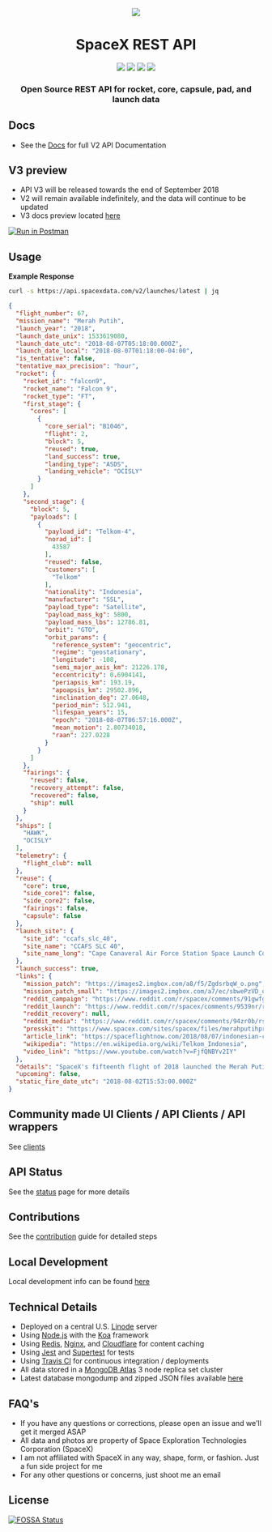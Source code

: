 <p align="center"><img src="https://i.imgur.com/QGMeKvE.jpg"></p>

<h1 align="center">SpaceX REST API</h1>

<p align="center">
<a href="https://travis-ci.org/r-spacex/SpaceX-API"><img src="https://img.shields.io/travis/r-spacex/SpaceX-API.svg?longCache=true&style=for-the-badge"></a>
<a href="https://hub.docker.com/r/jakewmeyer/spacex-api/"><img src="https://img.shields.io/docker/build/jakewmeyer/spacex-api.svg?longCache=true&style=for-the-badge"></a>
<a href="https://github.com/r-spacex/SpaceX-API/releases"><img src="https://img.shields.io/github/release/r-spacex/SpaceX-API.svg?longCache=true&style=for-the-badge"></a>
<a href="https://en.wikipedia.org/wiki/Representational_state_transfer"><img src="https://img.shields.io/badge/interface-REST-brightgreen.svg?longCache=true&style=for-the-badge"></a>
</p>

<h3 align="center">Open Source REST API for rocket, core, capsule, pad, and launch data</h3>

## Docs
* See the [Docs](https://github.com/r-spacex/SpaceX-API/tree/master/docs) for full  V2 API Documentation

## V3 preview
* API V3 will be released towards the end of September 2018
* V2 will remain available indefinitely, and the data will continue to be updated
* V3 docs preview located [here](https://documenter.getpostman.com/view/2025350/RWaEzAiG#46951cda-bdf2-481b-9697-118b1cbccaba)

[![Run in Postman](https://run.pstmn.io/button.svg)](https://app.getpostman.com/run-collection/3aeac01a548a87943749)

## Usage

**Example Response**

```bash
curl -s https://api.spacexdata.com/v2/launches/latest | jq
```

```json
{
  "flight_number": 67,
  "mission_name": "Merah Putih",
  "launch_year": "2018",
  "launch_date_unix": 1533619080,
  "launch_date_utc": "2018-08-07T05:18:00.000Z",
  "launch_date_local": "2018-08-07T01:18:00-04:00",
  "is_tentative": false,
  "tentative_max_precision": "hour",
  "rocket": {
    "rocket_id": "falcon9",
    "rocket_name": "Falcon 9",
    "rocket_type": "FT",
    "first_stage": {
      "cores": [
        {
          "core_serial": "B1046",
          "flight": 2,
          "block": 5,
          "reused": true,
          "land_success": true,
          "landing_type": "ASDS",
          "landing_vehicle": "OCISLY"
        }
      ]
    },
    "second_stage": {
      "block": 5,
      "payloads": [
        {
          "payload_id": "Telkom-4",
          "norad_id": [
            43587
          ],
          "reused": false,
          "customers": [
            "Telkom"
          ],
          "nationality": "Indonesia",
          "manufacturer": "SSL",
          "payload_type": "Satellite",
          "payload_mass_kg": 5800,
          "payload_mass_lbs": 12786.81,
          "orbit": "GTO",
          "orbit_params": {
            "reference_system": "geocentric",
            "regime": "geostationary",
            "longitude": -108,
            "semi_major_axis_km": 21226.178,
            "eccentricity": 0.6904141,
            "periapsis_km": 193.19,
            "apoapsis_km": 29502.896,
            "inclination_deg": 27.0648,
            "period_min": 512.941,
            "lifespan_years": 15,
            "epoch": "2018-08-07T06:57:16.000Z",
            "mean_motion": 2.80734018,
            "raan": 227.0228
          }
        }
      ]
    },
    "fairings": {
      "reused": false,
      "recovery_attempt": false,
      "recovered": false,
      "ship": null
    }
  },
  "ships": [
    "HAWK",
    "OCISLY"
  ],
  "telemetry": {
    "flight_club": null
  },
  "reuse": {
    "core": true,
    "side_core1": false,
    "side_core2": false,
    "fairings": false,
    "capsule": false
  },
  "launch_site": {
    "site_id": "ccafs_slc_40",
    "site_name": "CCAFS SLC 40",
    "site_name_long": "Cape Canaveral Air Force Station Space Launch Complex 40"
  },
  "launch_success": true,
  "links": {
    "mission_patch": "https://images2.imgbox.com/a8/f5/ZgdsrbqW_o.png",
    "mission_patch_small": "https://images2.imgbox.com/a7/ec/sbwePzVD_o.png",
    "reddit_campaign": "https://www.reddit.com/r/spacex/comments/91gwfg/merah_putih_telkom4_launch_campaign_thread/",
    "reddit_launch": "https://www.reddit.com/r/spacex/comments/9539nr/rspacex_merah_putih_telkom4_official_launch/",
    "reddit_recovery": null,
    "reddit_media": "https://www.reddit.com/r/spacex/comments/94zr0b/rspacex_merah_putih_media_thread_videos_images/",
    "presskit": "https://www.spacex.com/sites/spacex/files/merahputihpresskit.pdf",
    "article_link": "https://spaceflightnow.com/2018/08/07/indonesian-communications-satellite-deployed-in-orbit-by-spacex/",
    "wikipedia": "https://en.wikipedia.org/wiki/Telkom_Indonesia",
    "video_link": "https://www.youtube.com/watch?v=FjfQNBYv2IY"
  },
  "details": "SpaceX's fifteenth flight of 2018 launched the Merah Putih (also known as Telkom-4) geostationary communications satellite for Telkom Indonesia. It marked the first reuse of any Block 5 first stage; the booster B1046 had previously launched Bangabandhu-1. The stage was recovered and is expected to become the first Falcon 9 booster to fly three missions.",
  "upcoming": false,
  "static_fire_date_utc": "2018-08-02T15:53:00.000Z"
}
```

## Community made UI Clients / API Clients / API wrappers
See [clients](https://github.com/r-spacex/SpaceX-API/blob/master/clients.md)

## API Status
See the [status](https://status.spacexdata.com) page for more details

## Contributions
See the [contribution](https://github.com/r-spacex/SpaceX-API/blob/master/CONTRIBUTING.md) guide for detailed steps

## Local Development
Local development info can be found [here](https://github.com/r-spacex/SpaceX-API/blob/master/docs/development.md)

## Technical Details
* Deployed on a central U.S. [Linode](https://www.linode.com/) server
* Using [Node.js](https://nodejs.org/en/) with the [Koa](http://koajs.com/) framework
* Using [Redis](https://redis.io/), [Nginx](https://www.nginx.com/), and [Cloudflare](https://www.cloudflare.com/) for content caching
* Using [Jest](https://facebook.github.io/jest/) and [Supertest](https://github.com/visionmedia/supertest) for tests
* Using [Travis CI](https://travis-ci.org/) for continuous integration / deployments
* All data stored in a [MongoDB Atlas](https://www.mongodb.com/cloud/atlas) 3 node replica set cluster
* Latest database mongodump and zipped JSON files available [here](https://drive.google.com/drive/folders/0B2DdgKR4GR4xdk1sRGowcUZXeE0?usp=sharing)

## FAQ's
* If you have any questions or corrections, please open an issue and we'll get it merged ASAP
* All data and photos are property of Space Exploration Technologies Corporation (SpaceX)
* I am not affiliated with SpaceX in any way, shape, form, or fashion. Just a fun side project for me
* For any other questions or concerns, just shoot me an email

## License
[![FOSSA Status](https://app.fossa.io/api/projects/git%2Bgithub.com%2Fr-spacex%2FSpaceX-API.svg?type=large)](https://app.fossa.io/projects/git%2Bgithub.com%2Fr-spacex%2FSpaceX-API?ref=badge_large)
